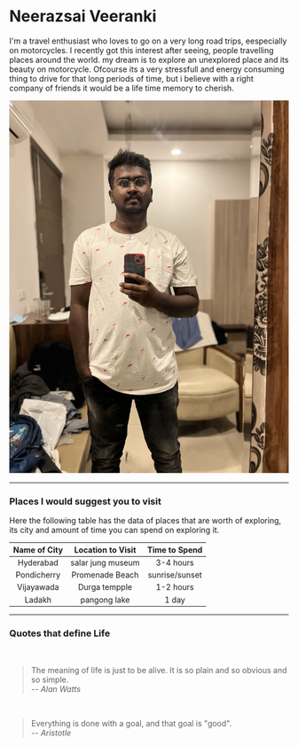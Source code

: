 # Neerazsai Veeranki

I'm a travel enthusiast who loves to go on a very long road trips, eespecially on motorcycles. I recently got this interest after seeing, people travelling places around the world. my dream is to explore an unexplored place and its beauty on motorcycle. Ofcourse its a very stressfull and energy consuming thing to drive for that long periods of time, but i believe with a right company of friends it would be a life time memory to cherish.

![Image](neeraz_veeranki.jpg "neerazsai veeranki")


<hr>

### Places I would suggest you to visit 

Here the following table has the data of places that are worth of exploring, its city and amount of time you can spend on exploring it.

| Name of City | Location to Visit | Time to Spend |
|    :---:     |      :---:        |    :---:      |
|   Hyderabad  | salar jung museum |    3-4 hours  |
|   Pondicherry|Promenade Beach    |sunrise/sunset |
|   Vijayawada | Durga tempple     |    1-2 hours  |
|   Ladakh     | pangong lake      |    1 day      |

<hr>

### Quotes that define Life
<br>

> The meaning of life is just to be alive. It is so plain and so obvious and so simple.<br>
-- _Alan Watts_

<br>

> Everything is done with a goal, and that goal is "good". <br>
-- _Aristotle_


